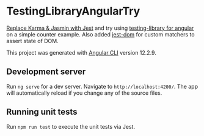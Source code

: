 # TestingLibraryAngularTry

[Replace Karma & Jasmin with Jest](https://www.amadousall.com/how-to-set-up-angular-unit-testing-with-jest/) and try
using [testing-library for angular](https://testing-library.com/docs/angular-testing-library/intro/) on a simple counter
example. Also added [jest-dom](https://github.com/testing-library/jest-dom) for custom matchers to assert state of DOM.

This project was generated with [Angular CLI](https://github.com/angular/angular-cli) version 12.2.9.

## Development server

Run `ng serve` for a dev server. Navigate to `http://localhost:4200/`. The app will automatically reload if you change
any of the source files.

## Running unit tests

Run `npm run test` to execute the unit tests via Jest.
